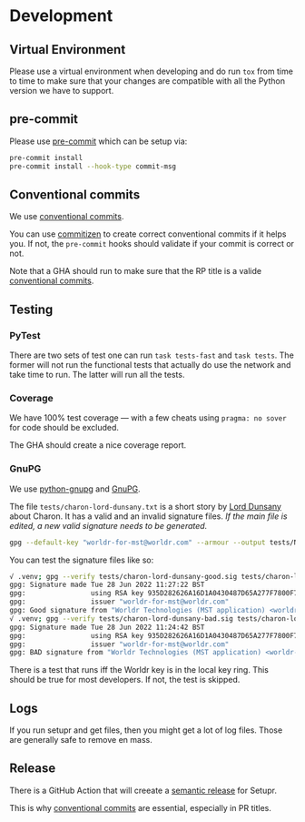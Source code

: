 # Development

## Virtual Environment

Please use a virtual environment when developing and do run `tox` from time to
time to make sure that your changes are compatible with all the Python version
we have to support.

## pre-commit

Please use [pre-commit](https://pre-commit.com/) which can be setup via:

```bash
pre-commit install
pre-commit install --hook-type commit-msg
```

## Conventional commits

We use [conventional
commits](https://www.conventionalcommits.org/en/v1.0.0/).

You can use [commitizen](https://github.com/commitizen-tools/commitizen) to
create correct conventional commits if it helps you. If not, the `pre-commit`
hooks should validate if your commit is correct or not.

Note that a GHA should run to make sure that the RP title is a valide
[conventional commits](https://www.conventionalcommits.org/en/v1.0.0/).

## Testing

### PyTest

There are two sets of test one can run `task tests-fast` and `task tests`. The
former will not run the functional tests that actually do use the network and
take time to run. The latter will run all the tests.

### Coverage

We have 100% test coverage — with a few cheats using `pragma: no sover` for
code should be excluded.

The GHA should create a nice coverage report.

### GnuPG

We use [python-gnupg](https://gnupg.readthedocs.io/en/latest/#) and
[GnuPG](https://gnupg.org/).

The file `tests/charon-lord-dunsany.txt` is a short story by [Lord
Dunsany](https://en.wikipedia.org/wiki/Lord_Dunsany) about Charon. It has a
valid and an invalid signature files. *If the main file is edited, a new valid
signature needs to be generated.*

```bash
gpg --default-key "worldr-for-mst@worldr.com" --armour --output tests/NEW-charon-lord-dunsany-good.sig --detach-sign tests/charon-lord-dunsany.txt
```

You can test the signature files like so:

```bash
√ .venv; gpg --verify tests/charon-lord-dunsany-good.sig tests/charon-lord-dunsany.txt
gpg: Signature made Tue 28 Jun 2022 11:27:22 BST
gpg:                using RSA key 935D282626A16D1A0430487D65A277F7800F774C
gpg:                issuer "worldr-for-mst@worldr.com"
gpg: Good signature from "Worldr Technologies (MST application) <worldr-for-mst@worldr.com>" [ultimate]
√ .venv; gpg --verify tests/charon-lord-dunsany-bad.sig tests/charon-lord-dunsany.txt
gpg: Signature made Tue 28 Jun 2022 11:24:42 BST
gpg:                using RSA key 935D282626A16D1A0430487D65A277F7800F774C
gpg:                issuer "worldr-for-mst@worldr.com"
gpg: BAD signature from "Worldr Technologies (MST application) <worldr-for-mst@worldr.com>" [ultimate]
```

There is a test that runs iff the Worldr key is in the local key ring. This
should be true for most developers. If not, the test is skipped.

## Logs

If you run setupr and get files, then you might get a lot of log files. Those
are generally safe to remove en mass.

## Release

There is a GitHub Action that will creeate a [semantic
release](https://python-semantic-release.readthedocs.io/en/latest/) for
Setupr.

This is why [conventional
commits](https://www.conventionalcommits.org/en/v1.0.0/) are essential,
especially in PR titles.
